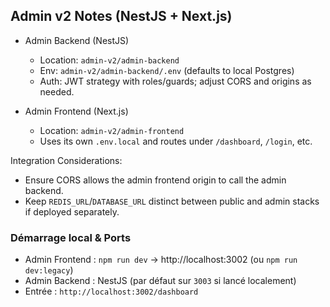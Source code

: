 ## Admin v2 Notes (NestJS + Next.js)

- Admin Backend (NestJS)
  - Location: `admin-v2/admin-backend`
  - Env: `admin-v2/admin-backend/.env` (defaults to local Postgres)
  - Auth: JWT strategy with roles/guards; adjust CORS and origins as needed.

- Admin Frontend (Next.js)
  - Location: `admin-v2/admin-frontend`
  - Uses its own `.env.local` and routes under `/dashboard`, `/login`, etc.

Integration Considerations:

- Ensure CORS allows the admin frontend origin to call the admin backend.
- Keep `REDIS_URL`/`DATABASE_URL` distinct between public and admin stacks if deployed separately.

### Démarrage local & Ports
- Admin Frontend : `npm run dev` → http://localhost:3002 (ou `npm run dev:legacy`)
- Admin Backend : NestJS (par défaut sur `3003` si lancé localement)
- Entrée : `http://localhost:3002/dashboard`


